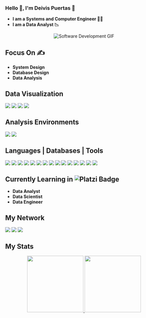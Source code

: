 ### Hello 👋, I'm Deivis Puertas 🐸 
- **I am a Systems and Computer Engineer 👨‍💻**
- **I am a Data Analyst 📉**
  
<p align="center">
  <img src="https://github.com/user-attachments/assets/6a67974b-db4c-4f69-99cb-7ce33d5c7f17" alt="Software Development GIF">
</p>


## Focus On ✍️
- **System Design**
- **Database Design** 
- **Data Analysis**
  
## Data Visualization
<img src="https://img.shields.io/badge/Tableau-E97627?style=flat&logo=tableau&logoColor=white"> <img src="https://img.shields.io/badge/Power_BI-F2C811?style=flat&logo=power-bi&logoColor=black">
<img src="https://img.shields.io/badge/Google_Analytics-E37400?style=flat&logo=google-analytics&logoColor=white">
<img src="https://img.shields.io/badge/Looker_Studio-4285F4?style=flat&logo=looker&logoColor=white">

## Analysis Environments
<img src="https://img.shields.io/badge/Google_Colab-F9AB00?style=flat&logo=google-colab&logoColor=white"> <img src="https://img.shields.io/badge/Jupyter_Notebook-F37626?style=flat&logo=jupyter&logoColor=white">

## Languages | Databases | Tools 

<img src="https://img.shields.io/badge/PHP-777BB4?style=flat&logo=php&logoColor=white"> <img src="https://img.shields.io/badge/Python-3776AB?style=flat&logo=python&logoColor=white">
<img src="https://img.shields.io/badge/Java-007396?style=flat&logo=java&logoColor=white">
<img src="https://img.shields.io/badge/HTML5-E34F26?style=flat&logo=html5&logoColor=white">
<img src="https://img.shields.io/badge/CSS3-1572B6?style=flat&logo=css3&logoColor=white">
<img src="https://img.shields.io/badge/Tailwind_CSS-38B2AC?style=flat&logo=tailwind-css&logoColor=white">
<img src="https://img.shields.io/badge/Bootstrap-7952B3?style=flat&logo=bootstrap&logoColor=white">
<img src="https://img.shields.io/badge/MySQL-4479A1?style=flat&logo=mysql&logoColor=white">
<img src="https://img.shields.io/badge/PostgreSQL-316192?style=flat&logo=postgresql&logoColor=white">
<img src="https://img.shields.io/badge/Microsoft_SQL_Server-CC2927?style=flat&logo=microsoft-sql-server&logoColor=white">
<img src="https://img.shields.io/badge/Amazon Web Services-232F3E?style=flat&logo=amazon-aws&logoColor=white">
<img src="https://img.shields.io/badge/Google Cloud Platform-4285F4?style=flat&logo=google-cloud&logoColor=white">
<img src="https://img.shields.io/badge/Docker-blue?style=flat&logo=docker&logoColor=white">
<img src="https://img.shields.io/badge/Git-F05032?style=flat&logo=git&logoColor=white">
<img src="https://img.shields.io/badge/GitHub-181717?style=flat&logo=github&logoColor=white">

## Currently Learning in <img src="https://img.shields.io/badge/Platzi-98CA3F?style=flat&logo=platzi&logoColor=white" alt="Platzi Badge">

- **Data Analyst**
- **Data Scientist**
- **Data Engineer**

## My Network

[<img src="https://img.shields.io/badge/LinkedIn-0077B5?style=for-the-badge&logo=linkedin&logoColor=white">](https://www.linkedin.com/in/devpuertas)
[<img src="https://img.shields.io/badge/Instagram-E4405F?style=for-the-badge&logo=instagram&logoColor=white">](https://www.instagram.com/deivis_puertas/)
[<img src="https://img.shields.io/badge/Facebook-1877F2?style=for-the-badge&logo=facebook&logoColor=white">](https://www.facebook.com/deivis.puertas)

## My Stats
<p align="center">
  <a href="https://github.com/deivispuertas">
    <img height="180em" src="https://github-readme-stats-eight-theta.vercel.app/api?username=deivispuertas&show_icons=true&theme=algolia&include_all_commits=true&count_private=true"/>
  </a>
  <a href="https://github.com/Adityakanoi2001">
    <img height="180em" src="https://github-readme-stats-eight-theta.vercel.app/api/top-langs/?username=deivispuertas&layout=compact&langs_count=8&theme=algolia"/>
  </a>
</p>

